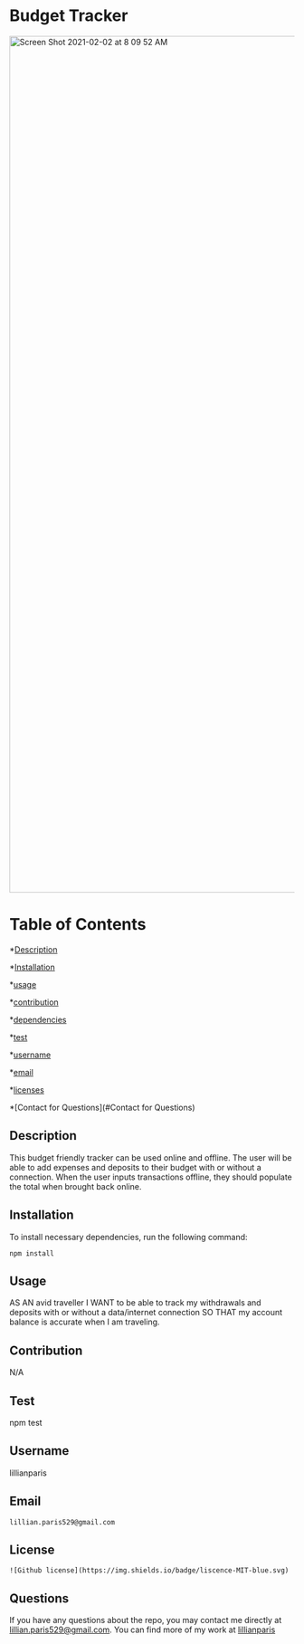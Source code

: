 # Budget Tracker

<img width="1514" alt="Screen Shot 2021-02-02 at 8 09 52 AM" src="https://user-images.githubusercontent.com/62733242/106619699-16c76780-652e-11eb-9b59-c7c82ca74b16.png">

# Table of Contents 

*[Description](#description) 

*[Installation](#Installation) 

*[usage](#usage) 

*[contribution](#contribution) 

*[dependencies](#dependancies) 

*[test](#test) 

*[username](#username) 

 *[email](#email) 

*[licenses](#licenses) 

*[Contact for Questions](#Contact for Questions) 


## Description
This budget friendly tracker can be used online and offline. The user will be able to add expenses and deposits to their budget with or without a connection. When the user inputs transactions offline, they should populate the total when brought back online.


## Installation
To install necessary dependencies, run the following command:

```
npm install
```

## Usage
AS AN avid traveller I WANT to be able to track my withdrawals and deposits with or without a data/internet connection SO THAT my account balance is accurate when I am traveling.

## Contribution
N/A

    
## Test
npm test
    
## Username
lillianparis
    
## Email
    lillian.paris529@gmail.com
    
## License
    ![Github license](https://img.shields.io/badge/liscence-MIT-blue.svg)

## Questions

If you have any questions about the repo, you may contact me directly at lillian.paris529@gmail.com. You can find more of my work at [lillianparis](https://github.com/lillianparis)